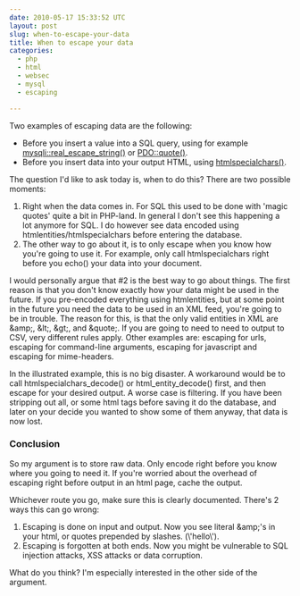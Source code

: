 ```yaml
---
date: 2010-05-17 15:33:52 UTC
layout: post
slug: when-to-escape-your-data
title: When to escape your data
categories:
  - php
  - html
  - websec
  - mysql
  - escaping

---
```

<p>Two examples of escaping data are the following:</p>

<ul>
  <li>Before you insert a value into a SQL query, using for example <a href="http://kr2.php.net/manual/en/mysqli.real-escape-string.php">mysqli::real_escape_string()</a> or <a href="http://kr2.php.net/manual/en/pdo.quote.php">PDO::quote()</a>.</li>
  <li>Before you insert data into your output HTML, using <a href="http://kr2.php.net/manual/en/function.htmlspecialchars.php">htmlspecialchars()</a>.</li>
</ul>

<p>The question I'd like to ask today is, when to do this? There are two possible moments:</p>

<ol>
  <li>Right when the data comes in. For SQL this used to be done with 'magic quotes' quite a bit in PHP-land. In general I don't see this happening a lot anymore for SQL. I do however see data encoded using htmlentities/htmlspecialchars before entering the database.</li>
  <li>The other way to go about it, is to only escape when you know how you're going to use it. For example, only call htmlspecialchars right before you echo() your data into your document.</li>
</ol>

<p>I would personally argue that #2 is the best way to go about things. The first reason is that you don't know exactly how your data might be used in the future. If you pre-encoded everything using htmlentities, but at some point in the future you need the data to be used in an XML feed, you're going to be in trouble. The reason for this, is that the only valid entities in XML are &amp;amp;, &amp;lt;, &amp;gt;, and &amp;quote;. If you are going to need to need to output to CSV, very different rules apply. Other examples are: escaping for urls, escaping for command-line arguments, escaping for javascript and escaping for mime-headers.</p>

<p>In the illustrated example, this is no big disaster. A workaround would be to call htmlspecialchars_decode() or html_entity_decode() first, and then escape for your desired output. A worse case is filtering. If you have been stripping out all, or some html tags before saving it do the database, and later on your decide you wanted to show some of them anyway, that data is now lost.</p>

<h3>Conclusion</h3>

<p>So my argument is to store raw data. Only encode right before you know where you going to need it. If you're worried about the overhead of escaping right before output in an html page, cache the output.</p>

<p>Whichever route you go, make sure this is clearly documented. There's 2 ways this can go wrong:</p>
 
<ol>
  <li>Escaping is done on input and output. Now you see literal &amp;amp;'s in your html, or quotes prepended by slashes. (\'hello\').</li>
  <li>Escaping is forgotten at both ends. Now you might be vulnerable to SQL injection attacks, XSS attacks or data corruption.</li>
</ol>

<p>What do you think? I'm especially interested in the other side of the argument.</p>
